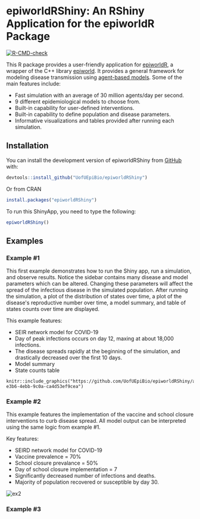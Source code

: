 # epiworldRShiny: An RShiny Application for the epiworldR Package

<!-- badges: start -->
[![R-CMD-check](https://github.com/UofUEpiBio/epiworldRShiny/actions/workflows/r.yml/badge.svg)](https://github.com/UofUEpiBio/epiworldRShiny/actions/workflows/r.yml)
<!-- badges: end -->

This R package provides a user-friendly application for 
<a href="https://github.com/UofUEpiBio/epiworldR"
target="_blank">epiworldR</a>,
a wrapper of the C++ library
<a href="https://github.com/UofUEpiBio/epiworld"
target="_blank">epiworld</a>. It provides a general framework for
modeling disease transmission using <a
href="https://en.wikipedia.org/w/index.php?title=Agent-based_model&amp;oldid=1153634802"
target="_blank">agent-based models</a>. Some of the main features
include:

- Fast simulation with an average of 30 million agents/day per second.
- 9 different epidemiological models to choose from.
- Built-in capability for user-defined interventions. 
- Built-in capability to define population and disease parameters.
- Informative visualizations and tables provided after running each simulation.

## Installation

You can install the development version of epiworldRShiny from
[GitHub](https://github.com/) with:

``` r
devtools::install_github("UofUEpiBio/epiworldRShiny")
```

Or from CRAN

``` r
install.packages("epiworldRShiny")
```
To run this ShinyApp, you need to type the following:

```r
epiworldRShiny()
```

## Examples
### Example #1
This first example demonstrates how to run the Shiny app, run a simulation, and observe results. Notice the sidebar 
contains many disease and model parameters which can be altered. Changing these parameters will affect the spread of the infectious 
disease in the simulated population. After running the simulation, a plot of the distribution of states over time, a plot 
of the disease's reproductive number over time, a model summary, and table of states counts over time are displayed.

This example features:
- SEIR network model for COVID-19
- Day of peak infections occurs on day 12, maxing at about 18,000 infections.
- The disease spreads rapidly at the beginning of the simulation, and drastically decreased over the first 10 days. 
- Model summary
- State counts table

```r, echo = FALSE
knitr::include_graphics("https://github.com/UofUEpiBio/epiworldRShiny/assets/105825983/f4e7d313-e3b6-4ebb-9c0a-ca4d53ef9cea")
```
  
### Example #2
This example features the implementation of the vaccine and school closure interventions to curb disease spread. All model 
output can be interpreted using the same logic from example #1.

Key features:
- SEIRD network model for COVID-19
- Vaccine prevalence = 70%
- School closure prevalance = 50%
- Day of school closure implementation = 7
- Significantly decreased number of infections and deaths.
- Majority of population recovered or susceptible by day 30.

![ex2](https://github.com/UofUEpiBio/epiworldRShiny/assets/105825983/d5405162-f7fe-4a42-8a4c-e9a2ac31be73)

### Example #3




